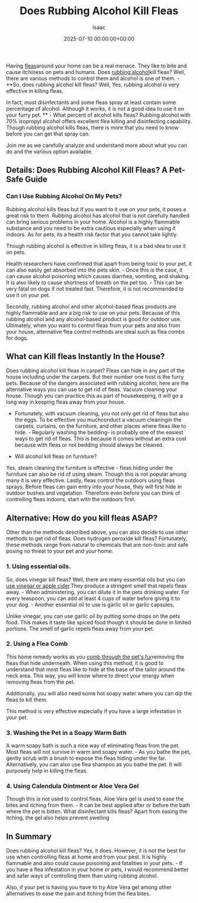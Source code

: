 ﻿---
title: Does Rubbing Alcohol Kill Fleas
description: Having fleas around your home can be a real menace. They like to bite and cause itchiness on pets and humans. Does rubbing alcohol kill fleas?
slug: /does-rubbing-alcohol-kill-fleas/
date: 2025-07-10 00:00:00+00:00
lastmod: 2025-07-10 00:00:00+03:00
author: Isaac
categories:
- Fleas
- Guide
tags:
- fleas
- doe
- rubbing
layout: post
---

Having [fleas](https://pestpolicy.com/does-apple-cider-vinegar-kill-fleas/)around your home can be a real menace. They like to bite and cause itchiness on pets and humans. Does [rubbing alcohol](https://www.webmd.com/first-aid/ss/rubbing-alcohol-uses)kill fleas? Well, there are various methods to control them and alcohol is one of them. - **So, does rubbing alcohol kill fleas? Well, Yes, rubbing alcohol is very effective in killing fleas.

In fact, most disinfectants and some fleas spray at least contain some percentage of alcohol. Although it works, it is not a good idea to use it on your furry pet. ** - What percent of alcohol kills fleas? Rubbing alcohol with 70% isopropyl alcohol offers excellent flea killing and disinfecting capability. Though rubbing alcohol kills fleas, there is more that you need to know before you can get that spray can.

Join me as we carefully analyze and understand more about what you can do and the various option available.

##  Details: Does Rubbing Alcohol Kill Fleas? A Pet-Safe Guide

###  Can I Use Rubbing Alcohol On My Pets?

Rubbing alcohol kills fleas but if you want to it use on your pets, it poses a great risk to them. Rubbing alcohol has alcohol that is not carefully handled can bring serious problems in your home. Alcohol is a highly flammable substance and you need to be extra cautious especially when using it indoors. As for pets, its a health risk factor that you cannot take lightly.

Though rubbing alcohol is effective in killing fleas, it is a bad idea to use it on pets.

Health researchers have confirmed that apart from being toxic to your pet, it can also easily get absorbed into the pets skin. - Once this is the case, it can cause alcohol poisoning which causes diarrhea, vomiting, and shaking. It is also likely to cause shortness of breath on the pet too. - This can be very fatal on dogs if not treated fast. Therefore, it is not recommended to use it on your pet.

Secondly, rubbing alcohol and other alcohol-based fleas products are highly flammable and are a big risk to use on your pets. Because of this rubbing alcohol and any alcohol-based product is good for outdoor use. Ultimately, when you want to control fleas from your pets and also from your house, alternative flea control methods are ideal such as flea combs for dogs.

##  What can Kill fleas Instantly In the House?

Does rubbing alcohol kill fleas in carpet? Fleas can hide in any part of the house including under the carpets. But their number one host is the furry pets. Because of the dangers associated with rubbing alcohol, here are the alternative ways you can use to get rid of fleas. Vacuum cleaning your house. Though you can practice this as part of housekeeping, it will go a long way in keeping fleas away from your house.

- Fortunately, with vacuum cleaning, you not only get rid of fleas but also the eggs. To be effective you muchconduct a vacuum cleaningin the carpets, curtains, on the furniture, and other places where fleas like to hide. - Regularly washing the bedding- is probably one of the easiest ways to get rid of fleas. This is because it comes without an extra cost because with fleas or not bedding should always be cleaned.

- Will alcohol kill fleas on furniture?

Yes, steam cleaning the furniture is effective - fleas hiding under the furniture can also be rid of using steam. Though this is not popular among many it is very effective. Lastly, fleas control the outdoors using fleas sprays. Before fleas can gain entry into your house, they will first hide in outdoor bushes and vegetation. Therefore even before you can think of controlling fleas indoors, start with the outdoors first.

##  Alternative: How do you kill fleas ASAP?

Other than the methods described above, you can also decide to use other methods to get rid of fleas. Does hydrogen peroxide kill fleas? Fortunately, these methods range from natural to chemicals that are non-toxic and safe posing no threat to your pet and your home.

###  1. Using essential oils.

So, does vinegar kill fleas? Well, there are many essential oils but you can [use vinegar or apple cider](https://pestpolicy.com/does-apple-cider-vinegar-kill-fleas/).They produce a stringent smell that repels fleas away. - When administering, you can dilute it in the pets drinking water. For every teaspoon, you can add at least 4 cups of water before giving it to your dog. - Another essential oil to use is garlic oil or garlic capsules.

Unlike vinegar, you can use garlic oil by putting some drops on the pets food. This makes it taste like spiced food though it should be done in limited portions. The smell of garlic repels fleas away from your pet.

###  2. Using a Flea Comb

This home remedy works as you [comb through the pet's fur](https://pestpolicy.com/best-electronic-flea-comb/)removing the fleas that hide underneath. When using this method, it is good to understand that most fleas like to hide at the base of the tailor around the neck area. This way, you will know where to direct your energy when removing fleas from the pet.

Additionally, you will also need some hot soapy water where you can dip the fleas to kill them.

This method is very effective especially if you have a large infestation in your pet.

###  3. Washing the Pet in a Soapy Warm Bath

A warm soapy bath is such a nice way of eliminating fleas from the pet. Most fleas will not survive in warm and soapy water. - As you bathe the pet, gently scrub with a brush to expose the fleas hiding under the far. Alternatively, you can also use flea shampoo as you bathe the pet. It will purposely help in killing the fleas.

###  4. Using Calendula Ointment or Aloe Vera Gel

Though this is not used to control fleas, Aloe Vera gel is used to ease the bites and itching from them. - It can be best applied after or before the bath where the pet is bitten. What disinfectant kills fleas? Apart from easing the itching, the gel also helps prevent swelling

##  In Summary

Does rubbing alcohol kill fleas? Yes, it does. However, it is not the best for use when controlling fleas at home and from your pest. It is highly flammable and also could cause poisoning and fatalities in your pets. - If you have a flea infestation in your home or pets, I would recommend better and safer ways of controlling them than using rubbing alcohol.

Also, if your pet is having you have to try Aloe Vera gel among other alternatives to ease the pain and itching from the flea bites.

